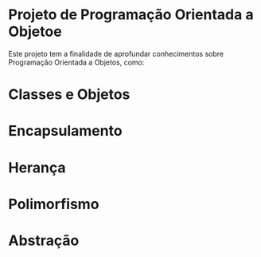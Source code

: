 # Projeto de Programação Orientada a Objetoe

Este projeto tem a finalidade de aprofundar conhecimentos sobre Programação Orientada a Objetos, como:

# Classes e Objetos
# Encapsulamento
# Herança
# Polimorfismo
# Abstração
